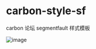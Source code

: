 # carbon-style-sf
carbon 论坛 segmentfault 样式模板

![image](http://jpdm.net/upload/image/20170721/1500605796442992.png)
